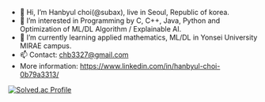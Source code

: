 - 👋 Hi, I’m Hanbyul choi(@subax), live in Seoul, Republic of korea.
- 👀 I’m interested in Programming by C, C++, Java, Python and Optimization of ML/DL Algorithm / Explainable AI.
- 🌱 I’m currently learning applied mathematics, ML/DL in Yonsei University MIRAE campus.
- 📫 Contact: chb3327@gmail.com
- More information: https://www.linkedin.com/in/hanbyul-choi-0b79a3313/

<!---
Subax/Subax is a ✨ special ✨ repository because its `README.md` (this file) appears on your GitHub profile.
You can click the Preview link to take a look at your changes.
--->

[![Solved.ac Profile](http://mazassumnida.wtf/api/v2/generate_badge?boj=chb3327)](https://solved.ac/chb3327/)
